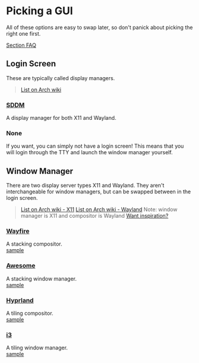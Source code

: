 # Picking a GUI
All of these options are easy to swap later, so don't panick about picking the right one first.

[Section FAQ](faq-gui.md)

## Login Screen
These are typically called display managers.
> [List on Arch wiki](https://wiki.archlinux.org/title/display_manager)

### [SDDM](https://github.com/sddm/sddm)
A display manager for both X11 and Wayland.

### None
If you want, you can simply not have a login screen!
This means that you will login through the TTY and launch the window manager yourself.

## Window Manager
There are two display server types X11 and Wayland.
They aren't interchangeable for window managers, but can be swapped between in the login screen.
> [List on Arch wiki - X11](https://wiki.archlinux.org/title/window_manager)
> [List on Arch wiki - Wayland](https://wiki.archlinux.org/title/Wayland#Compositors)
> Note: window manager is X11 and compositor is Wayland
[Want inspiration?](https://www.reddit.com/r/unixporn/)

### [Wayfire](https://github.com/WayfireWM/wayfire)
A stacking compositor.  
[sample](https://www.reddit.com/r/unixporn/comments/j5uj6a/wayfire_super_cool/)

### [Awesome](https://github.com/awesomeWM/awesome)
A stacking window manager.  
[sample](https://github.com/awesomeWM/awesome/issues/1395)

### [Hyprland](https://hyprland.org/)
A tiling compositor.  
[sample](https://hyprland.org/hall_of_fame/)

### [i3](https://i3wm.org/)
A tiling window manager.  
[sample](https://github.com/addy-dclxvi/i3-starterpack)


